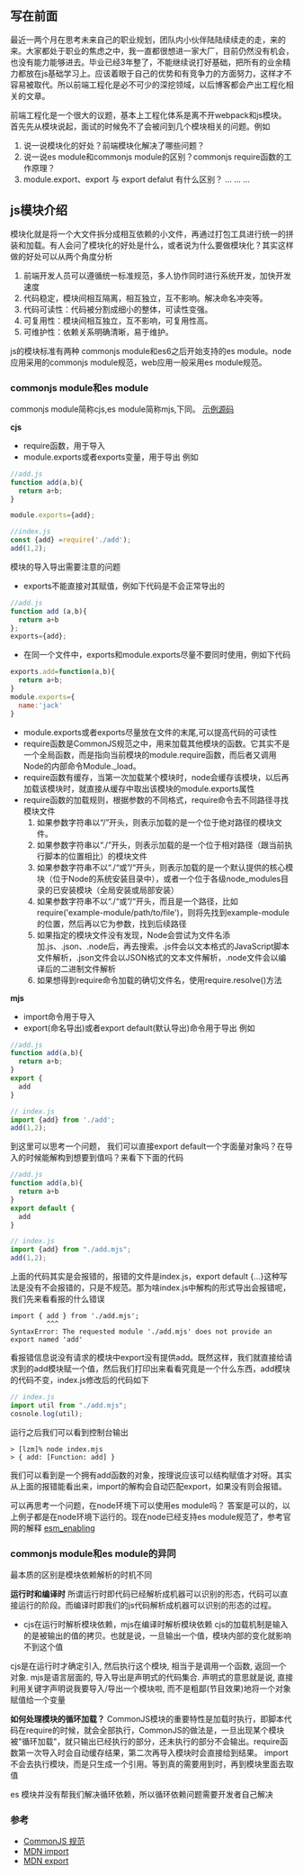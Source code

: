 ## 写在前面
最近一两个月在思考未来自己的职业规划，团队内小伙伴陆陆续续走的走，来的来。大家都处于职业的焦虑之中，我一直都很想进一家大厂，目前仍然没有机会，也没有能力能够进去。毕业已经3年整了，不能继续说打好基础，把所有的业余精力都放在js基础学习上。应该着眼于自己的优势和有竞争力的方面努力，这样才不容易被取代。所以前端工程化是必不可少的深挖领域，以后博客都会产出工程化相关的文章。

前端工程化是一个很大的议题，基本上工程化体系是离不开webpack和js模块。首先先从模块说起，面试的时候免不了会被问到几个模块相关的问题。例如
1. 说一说模块化的好处？前端模块化解决了哪些问题？
2. 说一说es module和commonjs module的区别？commonjs require函数的工作原理？
3. module.export、export 与 export defalut 有什么区别？
...
...
...

## js模块介绍
模块化就是将一个大文件拆分成相互依赖的小文件，再通过打包工具进行统一的拼装和加载。有人会问了模块化的好处是什么，或者说为什么要做模块化？其实这样做的好处可以从两个角度分析

1. 前端开发人员可以遵循统一标准规范，多人协作同时进行系统开发，加快开发速度
2. 代码稳定，模块间相互隔离，相互独立，互不影响。解决命名冲突等。
3. 代码可读性：代码被分割成细小的整体，可读性变强。
4. 可复用性：模块间相互独立，互不影响，可复用性高。
5. 可维护性：依赖关系明确清晰，易于维护。

js的模块标准有两种 commonjs module和es6之后开始支持的es module。node应用采用的commonjs module规范，web应用一般采用es module规范。

### commonjs module和es module
commonjs module简称cjs,es module简称mjs,下同。
[示例源码](https://github.com/XingGuoZM/blog/tree/master/%E5%89%8D%E7%AB%AF%E5%B7%A5%E7%A8%8B%E5%8C%96/webpack-demo-module)

**cjs**
- require函数，用于导入
- module.exports或者exports变量，用于导出
例如
```js
//add.js
function add(a,b){
  return a+b;
}

module.exports={add};

//index.js
const {add} =require('./add');
add(1,2);
```

模块的导入导出需要注意的问题
- exports不能直接对其赋值，例如下代码是不会正常导出的
```js
//add.js
function add (a,b){
  return a+b
};
exports={add};
```
- 在同一个文件中，exports和module.exports尽量不要同时使用，例如下代码
```js
exports.add=function(a,b){
  return a+b;
}
module.exports={
  name:'jack'
}
```
- module.exports或者exports尽量放在文件的末尾,可以提高代码的可读性
- require函数是CommonJS规范之中，用来加载其他模块的函数。它其实不是一个全局函数，而是指向当前模块的module.require函数，而后者又调用Node的内部命令Module._load。
- require函数有缓存，当第一次加载某个模块时，node会缓存该模块，以后再加载该模块时，就直接从缓存中取出该模块的module.exports属性
- require函数的加载规则，根据参数的不同格式，require命令去不同路径寻找模块文件
  1. 如果参数字符串以“/”开头，则表示加载的是一个位于绝对路径的模块文件。
  2. 如果参数字符串以“./”开头，则表示加载的是一个位于相对路径（跟当前执行脚本的位置相比）的模块文件
  3. 如果参数字符串不以“./“或”/“开头，则表示加载的是一个默认提供的核心模块（位于Node的系统安装目录中），或者一个位于各级node_modules目录的已安装模块（全局安装或局部安装）
  4. 如果参数字符串不以“./“或”/“开头，而且是一个路径，比如require('example-module/path/to/file')，则将先找到example-module的位置，然后再以它为参数，找到后续路径
  5. 如果指定的模块文件没有发现，Node会尝试为文件名添加.js、.json、.node后，再去搜索。.js件会以文本格式的JavaScript脚本文件解析，.json文件会以JSON格式的文本文件解析，.node文件会以编译后的二进制文件解析
  6. 如果想得到require命令加载的确切文件名，使用require.resolve()方法

**mjs**
- import命令用于导入
- export(命名导出)或者export default(默认导出)命令用于导出
例如
```js
//add.js
function add(a,b){
  return a+b;
}
export {
  add
}

// index.js
import {add} from './add';
add(1,2);
```
到这里可以思考一个问题，
我们可以直接export default一个字面量对象吗？在导入的时候能解构到想要到值吗？来看下下面的代码
```js
//add.js
function add(a,b){
  return a+b
}
export default {
  add
}

// index.js
import {add} from "./add.mjs";
add(1,2);
```
上面的代码其实是会报错的，报错的文件是index.js，export default {...}这种写法是没有不会报错的，只是不规范。那为啥index.js中解构的形式导出会报错呢，我们先来看看报的什么错误
```
import { add } from './add.mjs';
         ^^^
SyntaxError: The requested module './add.mjs' does not provide an export named 'add'
```
看报错信息说没有请求的模块中export没有提供add。既然这样，我们就直接给请求到的add模块赋一个值，然后我们打印出来看看究竟是一个什么东西，add模块的代码不变，index.js修改后的代码如下
```js
// index.js
import util from "./add.mjs";
cosnole.log(util);

```
运行之后我们可以看到控制台输出
```
> [lzm]% node index.mjs
> { add: [Function: add] }
```
我们可以看到是一个拥有add函数的对象，按理说应该可以结构赋值才对呀。其实从上面的报错能看出来，import的解构会自动匹配export，如果没有则会报错。

可以再思考一个问题，在node环境下可以使用es module吗？
答案是可以的，以上例子都是在node环境下运行的。现在node已经支持es module规范了，参考官网的解释
[esm_enabling](https://nodejs.org/docs/latest-v15.x/api/esm.html#esm_enabling)

### commonjs module和es module的异同
最本质的区别是模块依赖解析的时机不同

**运行时和编译时**
所谓运行时即代码已经解析成机器可以识别的形态，代码可以直接运行的阶段。而编译时即我们的js代码解析成机器可以识别的形态的过程。

- cjs在运行时解析模块依赖，mjs在编译时解析模块依赖
cjs的加载机制是输入的是被输出的值的拷贝。也就是说，一旦输出一个值，模块内部的变化就影响不到这个值

cjs是在运行时才确定引入, 然后执行这个模块, 相当于是调用一个函数, 返回一个对象.
mjs是语言层面的, 导入导出是声明式的代码集合. 声明式的意思就是说, 直接利用关键字声明说我要导入/导出一个模块啦, 而不是粗鄙(节目效果)地将一个对象赋值给一个变量

**如何处理模块的循环加载？**
CommonJS模块的重要特性是加载时执行，即脚本代码在require的时候，就会全部执行，CommonJS的做法是，一旦出现某个模块被"循环加载"，就只输出已经执行的部分，还未执行的部分不会输出。require函数第一次导入时会自动缓存结果，第二次再导入模块时会直接给到结果。
import不会去执行模块，而是只生成一个引用。等到真的需要用到时，再到模块里面去取值

es 模块并没有帮我们解决循环依赖，所以循环依赖问题需要开发者自己解决

### 参考
- [CommonJS 规范](http://wiki.commonjs.org/wiki/CommonJS)
- [MDN import](https://developer.mozilla.org/zh-CN/docs/Web/JavaScript/Reference/Statements/import)
- [MDN export](https://developer.mozilla.org/zh-CN/docs/Web/JavaScript/Reference/Statements/export)